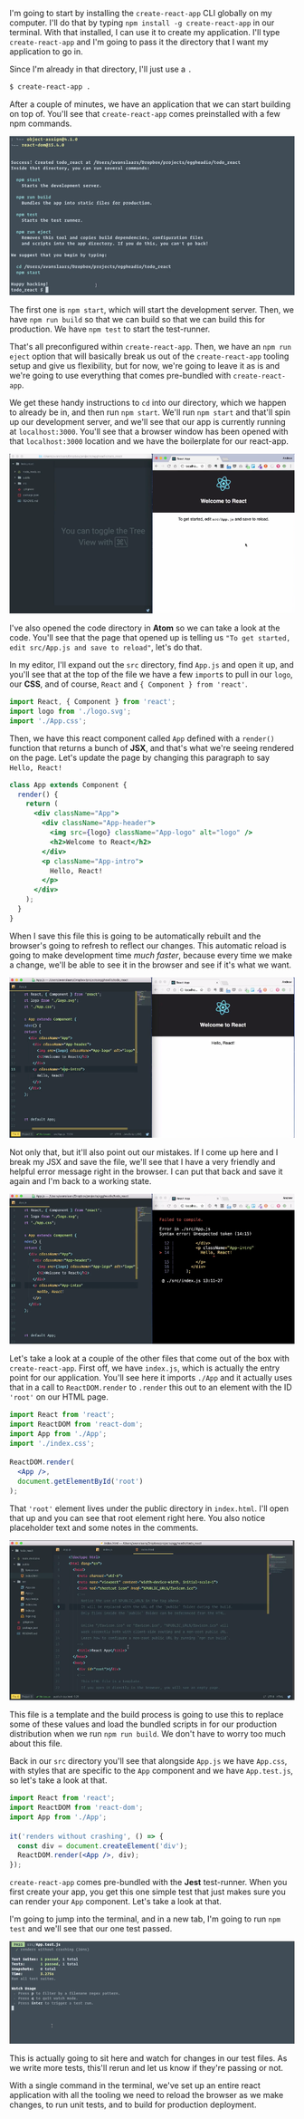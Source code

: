 I'm going to start by installing the `create-react-app` CLI globally on my computer. I'll do that by typing `npm install -g create-react-app` in our terminal. With that installed, I can use it to create my application. I'll type `create-react-app` and I'm going to pass it the directory that I want my application to go in.

Since I'm already in that directory, I'll just use a `.` 

```bash
$ create-react-app .
```

After a couple of minutes, we have an application that we can start building on top of. You'll see that `create-react-app` comes preinstalled with a few npm commands.

![NPM Commands](../images/react-bootstrap-a-react-application-through-the-cli-with-create-react-app.png)

The first one is `npm start`, which will start the development server. Then, we have `npm run build` so that we can build so that we can build this for production. We have `npm test` to start the test-runner.

That's all preconfigured within `create-react-app`. Then, we have an `npm run eject` option that will basically break us out of the `create-react-app` tooling setup and give us flexibility, but for now, we're going to leave it as is and we're going to use everything that comes pre-bundled with `create-react-app`.

We get these handy instructions to `cd` into our directory, which we happen to already be in, and then run `npm start`. We'll run `npm start` and that'll spin up our development server, and we'll see that our app is currently running at `localhost:3000`. You'll see that a browser window has been opened with that `localhost:3000` location and we have the boilerplate for our react-app.

![Boilerplate Page](../images/react-bootstrap-a-react-application-through-the-cli-with-create-react-app-react-app-boilerplate.png)

I've also opened the code directory in **Atom** so we can take a look at the code. You'll see that the page that opened up is telling us `"To get started, edit src/App.js and save to reload"`, let's do that.

In my editor, I'll expand out the `src` directory, find `App.js` and open it up, and you'll see that at the top of the file we have a few `import`s to pull in our `logo`, our **CSS**, and of course, `React` and `{ Component } from 'react'`.

```jsx
import React, { Component } from 'react';
import logo from './logo.svg';
import './App.css';
```

Then, we have this react component called `App` defined with a `render()` function that returns a bunch of **JSX**, and that's what we're seeing rendered on the page. Let's update the page by changing this paragraph to say `Hello, React!`

```jsx
class App extends Component {
  render() {
    return (
      <div className="App">
        <div className="App-header">
          <img src={logo} className="App-logo" alt="logo" />
          <h2>Welcome to React</h2>
        </div>
        <p className="App-intro">
          Hello, React!
        </p>
      </div>
    );
  }
}
```

When I save this file this is going to be automatically rebuilt and the browser's going to refresh to reflect our changes. This automatic reload is going to make development time *much faster*, because every time we make a change, we'll be able to see it in the browser and see if it's what we want.

![Hello React!](../images/react-bootstrap-a-react-application-through-the-cli-with-create-react-app-hello-react.png)

Not only that, but it'll also point out our mistakes. If I come up here and I break my JSX and save the file, we'll see that I have a very friendly and helpful error message right in the browser. I can put that back and save it again and I'm back to a working state. 

![Helpful Error Message](../images/react-bootstrap-a-react-application-through-the-cli-with-create-react-app-helpful-error-message.png)

Let's take a look at a couple of the other files that come out of the box with `create-react-app`. First off, we have `index.js`, which is actually the entry point for our application. You'll see here it imports `./App` and it actually uses that in a call to `ReactDOM.render` to `.render` this out to an element with the ID `'root'` on our HTML page.

```jsx
import React from 'react';
import ReactDOM from 'react-dom';
import App from './App';
import './index.css';

ReactDOM.render(
  <App />,
  document.getElementById('root')
);
```

That `'root'` element lives under the public directory in `index.html`. I'll open that up and you can see that root element right here. You also notice placeholder text and some notes in the comments.

![index.html](../images/react-bootstrap-a-react-application-through-the-cli-with-create-react-app-index-html.png)

This file is a template and the build process is going to use this to replace some of these values and load the bundled scripts in for our production distribution when we run `npm run build`. We don't have to worry too much about this file.

Back in our `src` directory you'll see that alongside `App.js` we have `App.css`, with styles that are specific to the `App` component and we have `App.test.js`, so let's take a look at that.

```jsx
import React from 'react';
import ReactDOM from 'react-dom';
import App from './App';

it('renders without crashing', () => {
  const div = document.createElement('div');
  ReactDOM.render(<App />, div);
});
```

`create-react-app` comes pre-bundled with the **Jest** test-runner. When you first create your app, you get this one simple test that just makes sure you can render your `App` component. Let's take a look at that.

I'm going to jump into the terminal, and in a new tab, I'm going to run `npm test` and we'll see that our one test passed. 

![One Test Passed](../images/react-bootstrap-a-react-application-through-the-cli-with-create-react-app-one-test-passed.png)

This is actually going to sit here and watch for changes in our test files. As we write more tests, this'll rerun and let us know if they're passing or not.

With a single command in the terminal, we've set up an entire react application with all the tooling we need to reload the browser as we make changes, to run unit tests, and to build for production deployment.